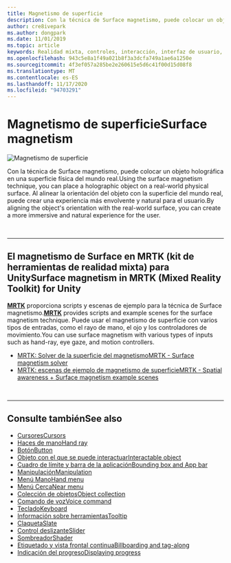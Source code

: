 ```yaml
---
title: Magnetismo de superficie
description: Con la técnica de Surface magnetismo, puede colocar un objeto holográfica en una superficie física del mundo real.
author: cre8ivepark
ms.author: dongpark
ms.date: 11/01/2019
ms.topic: article
keywords: Realidad mixta, controles, interacción, interfaz de usuario, UX, auriculares de realidad mixta, auriculares de realidad mixta de Windows, auriculares de realidad virtual, HoloLens, MRTK, kit de herramientas de realidad mixta, magnetismo de superficie
ms.openlocfilehash: 943c5e8a1f49a021b8f3a3dcfa749a1ae6a1250e
ms.sourcegitcommit: 4f3ef057a285be2e260615e5d6c41f00d15d08f8
ms.translationtype: MT
ms.contentlocale: es-ES
ms.lasthandoff: 11/17/2020
ms.locfileid: "94703291"
---
```

# <a name="surface-magnetism"></a><span data-ttu-id="9d9b8-104">Magnetismo de superficie</span><span class="sxs-lookup"><span data-stu-id="9d9b8-104">Surface magnetism</span></span>

![Magnetismo de superficie](images/MRTK_SurfaceMagnetism.gif)

<span data-ttu-id="9d9b8-106">Con la técnica de Surface magnetismo, puede colocar un objeto holográfica en una superficie física del mundo real.</span><span class="sxs-lookup"><span data-stu-id="9d9b8-106">Using the surface magnetism technique, you can place a holographic object on a real-world physical surface.</span></span> <span data-ttu-id="9d9b8-107">Al alinear la orientación del objeto con la superficie del mundo real, puede crear una experiencia más envolvente y natural para el usuario.</span><span class="sxs-lookup"><span data-stu-id="9d9b8-107">By aligning the object's orientation with the real-world surface, you can create a more immersive and natural experience for the user.</span></span>

<br>

---

## <a name="surface-magnetism-in-mrtk-mixed-reality-toolkit-for-unity"></a><span data-ttu-id="9d9b8-108">El magnetismo de Surface en MRTK (kit de herramientas de realidad mixta) para Unity</span><span class="sxs-lookup"><span data-stu-id="9d9b8-108">Surface magnetism in MRTK (Mixed Reality Toolkit) for Unity</span></span>
<span data-ttu-id="9d9b8-109">**[MRTK](https://github.com/Microsoft/MixedRealityToolkit-Unity)** proporciona scripts y escenas de ejemplo para la técnica de Surface magnetismo.</span><span class="sxs-lookup"><span data-stu-id="9d9b8-109">**[MRTK](https://github.com/Microsoft/MixedRealityToolkit-Unity)** provides scripts and example scenes for the surface magnetism technique.</span></span> <span data-ttu-id="9d9b8-110">Puede usar el magnetismo de superficie con varios tipos de entradas, como el rayo de mano, el ojo y los controladores de movimiento.</span><span class="sxs-lookup"><span data-stu-id="9d9b8-110">You can use surface magnetism with various types of inputs such as hand-ray, eye gaze, and motion controllers.</span></span>

* [<span data-ttu-id="9d9b8-111">MRTK: Solver de la superficie del magnetismo</span><span class="sxs-lookup"><span data-stu-id="9d9b8-111">MRTK - Surface magnetism solver</span></span>](https://microsoft.github.io/MixedRealityToolkit-Unity/Documentation/README_Solver.html#surfacemagnetism)
* [<span data-ttu-id="9d9b8-112">MRTK: escenas de ejemplo de magnetismo de superficie</span><span class="sxs-lookup"><span data-stu-id="9d9b8-112">MRTK - Spatial awareness + Surface magnetism example scenes</span></span>](https://github.com/microsoft/MixedRealityToolkit-Unity/blob/mrtk_development/Assets/MRTK/Examples/Demos/Solvers/Scenes/SurfaceMagnetismSpatialAwarenessExample.unity)


<br>

---

## <a name="see-also"></a><span data-ttu-id="9d9b8-113">Consulte también</span><span class="sxs-lookup"><span data-stu-id="9d9b8-113">See also</span></span>

* [<span data-ttu-id="9d9b8-114">Cursores</span><span class="sxs-lookup"><span data-stu-id="9d9b8-114">Cursors</span></span>](cursors.md)
* [<span data-ttu-id="9d9b8-115">Haces de mano</span><span class="sxs-lookup"><span data-stu-id="9d9b8-115">Hand ray</span></span>](point-and-commit.md)
* [<span data-ttu-id="9d9b8-116">Botón</span><span class="sxs-lookup"><span data-stu-id="9d9b8-116">Button</span></span>](button.md)
* [<span data-ttu-id="9d9b8-117">Objeto con el que se puede interactuar</span><span class="sxs-lookup"><span data-stu-id="9d9b8-117">Interactable object</span></span>](interactable-object.md)
* [<span data-ttu-id="9d9b8-118">Cuadro de límite y barra de la aplicación</span><span class="sxs-lookup"><span data-stu-id="9d9b8-118">Bounding box and App bar</span></span>](app-bar-and-bounding-box.md)
* [<span data-ttu-id="9d9b8-119">Manipulación</span><span class="sxs-lookup"><span data-stu-id="9d9b8-119">Manipulation</span></span>](direct-manipulation.md)
* [<span data-ttu-id="9d9b8-120">Menú Mano</span><span class="sxs-lookup"><span data-stu-id="9d9b8-120">Hand menu</span></span>](hand-menu.md)
* [<span data-ttu-id="9d9b8-121">Menú Cerca</span><span class="sxs-lookup"><span data-stu-id="9d9b8-121">Near menu</span></span>](near-menu.md)
* [<span data-ttu-id="9d9b8-122">Colección de objetos</span><span class="sxs-lookup"><span data-stu-id="9d9b8-122">Object collection</span></span>](object-collection.md)
* [<span data-ttu-id="9d9b8-123">Comando de voz</span><span class="sxs-lookup"><span data-stu-id="9d9b8-123">Voice command</span></span>](voice-input.md)
* [<span data-ttu-id="9d9b8-124">Teclado</span><span class="sxs-lookup"><span data-stu-id="9d9b8-124">Keyboard</span></span>](keyboard.md)
* [<span data-ttu-id="9d9b8-125">Información sobre herramientas</span><span class="sxs-lookup"><span data-stu-id="9d9b8-125">Tooltip</span></span>](tooltip.md)
* [<span data-ttu-id="9d9b8-126">Claqueta</span><span class="sxs-lookup"><span data-stu-id="9d9b8-126">Slate</span></span>](slate.md)
* [<span data-ttu-id="9d9b8-127">Control deslizante</span><span class="sxs-lookup"><span data-stu-id="9d9b8-127">Slider</span></span>](slider.md)
* [<span data-ttu-id="9d9b8-128">Sombreador</span><span class="sxs-lookup"><span data-stu-id="9d9b8-128">Shader</span></span>](shader.md)
* [<span data-ttu-id="9d9b8-129">Etiquetado y vista frontal continua</span><span class="sxs-lookup"><span data-stu-id="9d9b8-129">Billboarding and tag-along</span></span>](billboarding-and-tag-along.md)
* [<span data-ttu-id="9d9b8-130">Indicación del progreso</span><span class="sxs-lookup"><span data-stu-id="9d9b8-130">Displaying progress</span></span>](progress.md)
